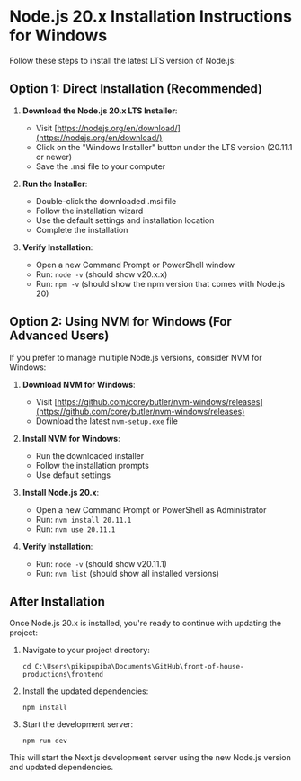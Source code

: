 # Node.js 20.x Installation Instructions for Windows

Follow these steps to install the latest LTS version of Node.js:

## Option 1: Direct Installation (Recommended)

1. **Download the Node.js 20.x LTS Installer**:
   - Visit [https://nodejs.org/en/download/](https://nodejs.org/en/download/)
   - Click on the "Windows Installer" button under the LTS version (20.11.1 or newer)
   - Save the .msi file to your computer

2. **Run the Installer**:
   - Double-click the downloaded .msi file
   - Follow the installation wizard
   - Use the default settings and installation location
   - Complete the installation

3. **Verify Installation**:
   - Open a new Command Prompt or PowerShell window
   - Run: `node -v` (should show v20.x.x)
   - Run: `npm -v` (should show the npm version that comes with Node.js 20)

## Option 2: Using NVM for Windows (For Advanced Users)

If you prefer to manage multiple Node.js versions, consider NVM for Windows:

1. **Download NVM for Windows**:
   - Visit [https://github.com/coreybutler/nvm-windows/releases](https://github.com/coreybutler/nvm-windows/releases)
   - Download the latest `nvm-setup.exe` file

2. **Install NVM for Windows**:
   - Run the downloaded installer
   - Follow the installation prompts
   - Use default settings

3. **Install Node.js 20.x**:
   - Open a new Command Prompt or PowerShell as Administrator
   - Run: `nvm install 20.11.1`
   - Run: `nvm use 20.11.1`

4. **Verify Installation**:
   - Run: `node -v` (should show v20.11.1)
   - Run: `nvm list` (should show all installed versions)

## After Installation

Once Node.js 20.x is installed, you're ready to continue with updating the project:

1. Navigate to your project directory:
   ```
   cd C:\Users\pikipupiba\Documents\GitHub\front-of-house-productions\frontend
   ```

2. Install the updated dependencies:
   ```
   npm install
   ```

3. Start the development server:
   ```
   npm run dev
   ```

This will start the Next.js development server using the new Node.js version and updated dependencies.
